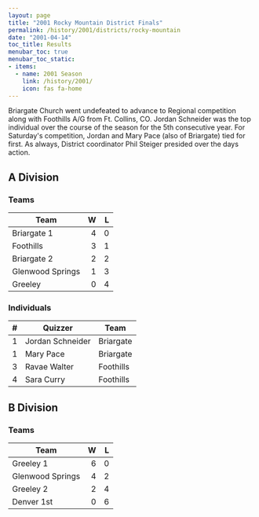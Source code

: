 ```yaml
---
layout: page
title: "2001 Rocky Mountain District Finals"
permalink: /history/2001/districts/rocky-mountain
date: "2001-04-14"
toc_title: Results
menubar_toc: true
menubar_toc_static:
- items:
  - name: 2001 Season
    link: /history/2001/
    icon: fas fa-home
---
```


Briargate Church went undefeated to advance to Regional competition along with Foothills A/G from Ft. Collins, CO.
Jordan Schneider was the top individual over the course of the season for the 5th consecutive year. For Saturday's competition,
Jordan and Mary Pace (also of Briargate) tied for first. As always, District coordinator Phil Steiger presided over the days action.

## A Division

### Teams

| Team             |    W |    L |
| ---------------- | ---: | ---: |
| Briargate 1      |    4 |    0 |
| Foothills        |    3 |    1 |
| Briargate 2      |    2 |    2 |
| Glenwood Springs |    1 |    3 |
| Greeley          |    0 |    4 |

### Individuals

|    # | Quizzer          | Team      |
| ---: | ---------------- | --------- |
|    1 | Jordan Schneider | Briargate |
|    1 | Mary Pace        | Briargate |
|    3 | Ravae Walter     | Foothills |
|    4 | Sara Curry       | Foothills |

## B Division

### Teams

| Team             |    W |    L |
| ---------------- | ---: | ---: |
| Greeley 1        |    6 |    0 |
| Glenwood Springs |    4 |    2 |
| Greeley 2        |    2 |    4 |
| Denver 1st       |    0 |    6 |
